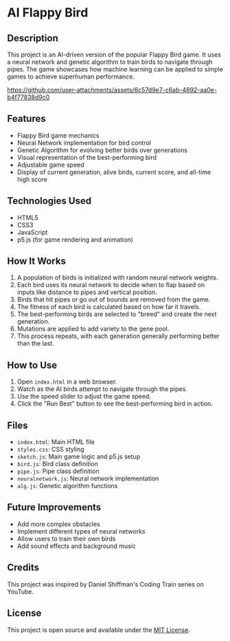 # AI Flappy Bird

## Description
This project is an AI-driven version of the popular Flappy Bird game. It uses a neural network and genetic algorithm to train birds to navigate through pipes. The game showcases how machine learning can be applied to simple games to achieve superhuman performance.

https://github.com/user-attachments/assets/6c57d9e7-c6ab-4892-aa0e-b4f77838d9c0

## Features
- Flappy Bird game mechanics
- Neural Network implementation for bird control
- Genetic Algorithm for evolving better birds over generations
- Visual representation of the best-performing bird
- Adjustable game speed
- Display of current generation, alive birds, current score, and all-time high score

## Technologies Used
- HTML5
- CSS3
- JavaScript
- p5.js (for game rendering and animation)

## How It Works
1. A population of birds is initialized with random neural network weights.
2. Each bird uses its neural network to decide when to flap based on inputs like distance to pipes and vertical position.
3. Birds that hit pipes or go out of bounds are removed from the game.
4. The fitness of each bird is calculated based on how far it travels.
5. The best-performing birds are selected to "breed" and create the next generation.
6. Mutations are applied to add variety to the gene pool.
7. This process repeats, with each generation generally performing better than the last.

## How to Use
1. Open `index.html` in a web browser.
2. Watch as the AI birds attempt to navigate through the pipes.
3. Use the speed slider to adjust the game speed.
4. Click the "Run Best" button to see the best-performing bird in action.

## Files
- `index.html`: Main HTML file
- `styles.css`: CSS styling
- `sketch.js`: Main game logic and p5.js setup
- `bird.js`: Bird class definition
- `pipe.js`: Pipe class definition
- `neuralnetwork.js`: Neural network implementation
- `alg.js`: Genetic algorithm functions

## Future Improvements
- Add more complex obstacles
- Implement different types of neural networks
- Allow users to train their own birds
- Add sound effects and background music

## Credits
This project was inspired by Daniel Shiffman's Coding Train series on YouTube.

## License
This project is open source and available under the [MIT License](LICENSE).
